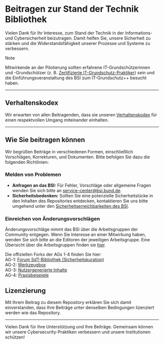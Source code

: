 # Beitragen zur Stand der Technik Bibliothek

Vielen Dank für Ihr Interesse, zum Stand der Technik in der Informations- und Cybersicherheit beizutragen. Damit helfen Sie, unsere Sicherheit zu stärken und die Widerstandsfähigkeit unserer Prozesse und Systeme zu verbessern.

>[!NOTE]
>Mitwirkende an der Pilotierung sollten erfahrene IT-Grundschützerinnen und -Grundschützer (z. B. [Zertifizierte IT-Grundschutz-Praktiker](https://www.bsi.bund.de/DE/Themen/Unternehmen-und-Organisationen/Standards-und-Zertifizierung/IT-Grundschutz/Zertifizierte-Informationssicherheit/Personenzertifizierung-IT-Grundschutzberater/Schulungen-zum-IT-Grundschutz-Praktiker-und-IT-Grundschutzberater/schulungen-zum-it-grundschutz-praktiker-und-it-grundschutzberater_node.html)) sein und die Einführungsveranstaltung des BSI zum IT-Grundschutz++ besucht haben.

---

## Verhaltenskodex

Wir erwarten von allen Beitragenden, dass sie unseren [Verhaltenskodex](CODE_OF_CONDUCT.md) für einen respektvollen Umgang miteinander einhalten.

---

## Wie Sie beitragen können

Wir begrüßen Beiträge in verschiedenen Formen, einschließlich Vorschlägen, Korrekturen, und Dokumenten. Bitte befolgen Sie dazu die folgenden Richtlinien:

### Melden von Problemen

- **Anfragen an das BSI:** Für Fehler, Vorschläge oder allgemeine Fragen wenden Sie sich bitte an service-center@bsi.bund.de.
- **Sicherheitsbedenken:** Sollten Sie eine potenzielle Sicherheitslücke in den Inhalten des Repositories entdecken, kontaktieren Sie uns bitte umgehend unter den [Sicherheitserreichbarkeiten des BSI](https://www.bsi.bund.de/static/security/security.txt).

### Einreichen von Änderungsvorschlägen

Änderungsvorschläge nimmt das BSI über die Arbeitsgruppen der Community entgegen. Wenn Sie Interesse an einer Mitwirkung haben, wenden Sie sich bitte an die Editoren der jeweiligen Arbeitsgruppe. Eine Übersicht über die Arbeitsgruppen finden sie [hier](https://www.bsi.bund.de/DE/Themen/Unternehmen-und-Organisationen/Standards-und-Zertifizierung/Informationssicherheitsmanagement/Stand-der-Technik/stand-der-technik_node.html).

Die offiziellen Forks der AGs 1-4 finden Sie hier:<br>
AG-1: [Forum SdT-Bibliothek (Sicherheitskuration)](https://github.com/Forum-SdT-BibliothekSicherheitskuration/Stand-der-Technik-Bibliothek-Fork)<br>
AG-2: [Werkzeugbox](https://github.com/Stand-der-Technik-Pro/Stand-der-Technik-Bibliothek)<br>
AG-3: [Nutzergenerierte Inhalte](https://github.com/AG-3-Nutzergenerierte-Inhalte/Stand-der-Technik-Bibliothek)<br>
AG-4: [Praxisbeispiele](https://github.com/AG-4-Praxisbeispiele/AG-Praxisbeispiele)


## Lizenzierung

Mit Ihrem Beitrag zu diesem Repository erklären Sie sich damit einverstanden, dass Ihre Beiträge unter denselben Bedingungen lizenziert werden wie das Repository.

---

Vielen Dank für Ihre Unterstützung und Ihre Beiträge. Gemeinsam können wir unsere Cybersecurity-Praktiken verbessern und unsere Institutionen schützen!
